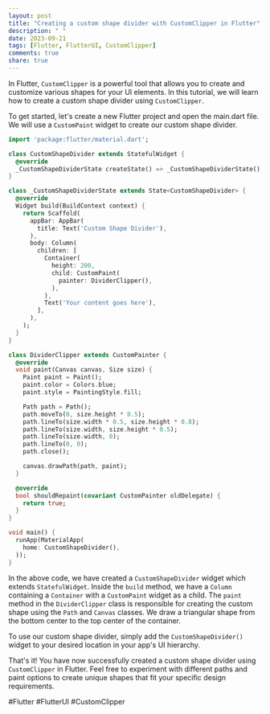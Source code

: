 ```yaml
---
layout: post
title: "Creating a custom shape divider with CustomClipper in Flutter"
description: " "
date: 2023-09-21
tags: [Flutter, FlutterUI, CustomClipper]
comments: true
share: true
---
```


In Flutter, `CustomClipper` is a powerful tool that allows you to create and customize various shapes for your UI elements. In this tutorial, we will learn how to create a custom shape divider using `CustomClipper`.

To get started, let's create a new Flutter project and open the main.dart file. We will use a `CustomPaint` widget to create our custom shape divider.

```dart
import 'package:flutter/material.dart';

class CustomShapeDivider extends StatefulWidget {
  @override
  _CustomShapeDividerState createState() => _CustomShapeDividerState();
}

class _CustomShapeDividerState extends State<CustomShapeDivider> {
  @override
  Widget build(BuildContext context) {
    return Scaffold(
      appBar: AppBar(
        title: Text('Custom Shape Divider'),
      ),
      body: Column(
        children: [
          Container(
            height: 200,
            child: CustomPaint(
              painter: DividerClipper(),
            ),
          ),
          Text('Your content goes here'),
        ],
      ),
    );
  }
}

class DividerClipper extends CustomPainter {
  @override
  void paint(Canvas canvas, Size size) {
    Paint paint = Paint();
    paint.color = Colors.blue;
    paint.style = PaintingStyle.fill;

    Path path = Path();
    path.moveTo(0, size.height * 0.5);
    path.lineTo(size.width * 0.5, size.height * 0.8);
    path.lineTo(size.width, size.height * 0.5);
    path.lineTo(size.width, 0);
    path.lineTo(0, 0);
    path.close();

    canvas.drawPath(path, paint);
  }

  @override
  bool shouldRepaint(covariant CustomPainter oldDelegate) {
    return true;
  }
}

void main() {
  runApp(MaterialApp(
    home: CustomShapeDivider(),
  ));
}
```

In the above code, we have created a `CustomShapeDivider` widget which extends `StatefulWidget`. Inside the `build` method, we have a `Column` containing a `Container` with a `CustomPaint` widget as a child. The `paint` method in the `DividerClipper` class is responsible for creating the custom shape using the `Path` and `Canvas` classes. We draw a triangular shape from the bottom center to the top center of the container.

To use our custom shape divider, simply add the `CustomShapeDivider()` widget to your desired location in your app's UI hierarchy.

That's it! You have now successfully created a custom shape divider using `CustomClipper` in Flutter. Feel free to experiment with different paths and paint options to create unique shapes that fit your specific design requirements.

#Flutter #FlutterUI #CustomClipper